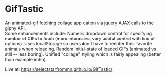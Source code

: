 # GifTastic

An animated-gif fetching collage application via jquery AJAX calls to the giphy API.  
Some enhancements include: 
    Numeric dropdown control for specifying number of GIFs to fetch (more interactive, very useful control with lots of options).
    Uses localStorage so users don't have to reenter their favorite animals when reloading.
    Random initial-state of loaded GIFs (animated vs still -- less boring).
    Unified "collage" styling which is fairly appealing (better than example imho).

Live at: https://selectstarfrommn.github.io/GifTastic/